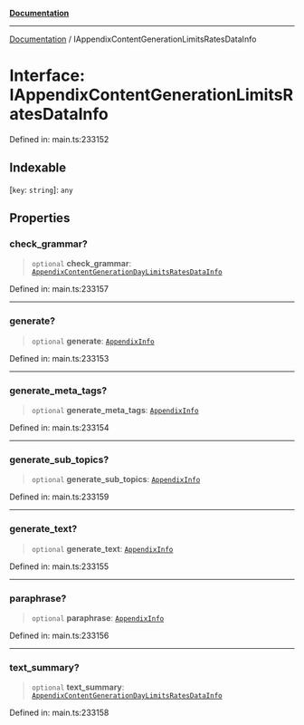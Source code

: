 [**Documentation**](../README.md)

***

[Documentation](../README.md) / IAppendixContentGenerationLimitsRatesDataInfo

# Interface: IAppendixContentGenerationLimitsRatesDataInfo

Defined in: main.ts:233152

## Indexable

\[`key`: `string`\]: `any`

## Properties

### check\_grammar?

> `optional` **check\_grammar**: [`AppendixContentGenerationDayLimitsRatesDataInfo`](../classes/AppendixContentGenerationDayLimitsRatesDataInfo.md)

Defined in: main.ts:233157

***

### generate?

> `optional` **generate**: [`AppendixInfo`](../classes/AppendixInfo.md)

Defined in: main.ts:233153

***

### generate\_meta\_tags?

> `optional` **generate\_meta\_tags**: [`AppendixInfo`](../classes/AppendixInfo.md)

Defined in: main.ts:233154

***

### generate\_sub\_topics?

> `optional` **generate\_sub\_topics**: [`AppendixInfo`](../classes/AppendixInfo.md)

Defined in: main.ts:233159

***

### generate\_text?

> `optional` **generate\_text**: [`AppendixInfo`](../classes/AppendixInfo.md)

Defined in: main.ts:233155

***

### paraphrase?

> `optional` **paraphrase**: [`AppendixInfo`](../classes/AppendixInfo.md)

Defined in: main.ts:233156

***

### text\_summary?

> `optional` **text\_summary**: [`AppendixContentGenerationDayLimitsRatesDataInfo`](../classes/AppendixContentGenerationDayLimitsRatesDataInfo.md)

Defined in: main.ts:233158
